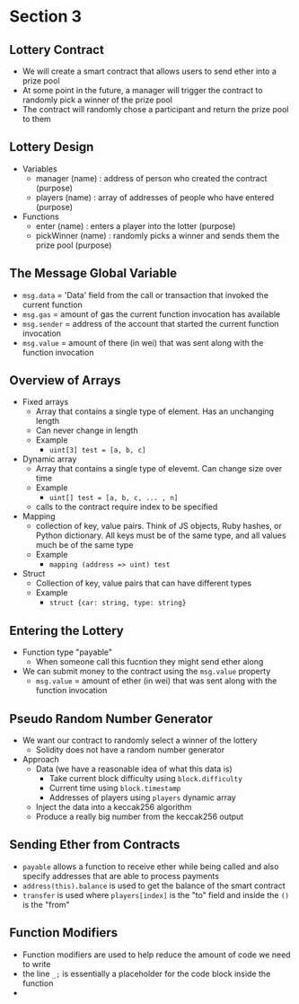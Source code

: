 # Section 3

## Lottery Contract
* We will create a smart contract that allows users to send ether into a prize pool
* At some point in the future, a manager will trigger the contract to randomly pick a winner of the prize pool
* The contract will randomly chose a participant and return the prize pool to them

## Lottery Design
* Variables
    * manager (name) : address of person who created the contract (purpose)
    * players (name) : array of addresses of people who have entered (purpose)
* Functions
    * enter (name) : enters a player into the lotter (purpose)
    * pickWinner (name) : randomly picks a winner and sends them the prize pool (purpose)

## The Message Global Variable
* `msg.data` = 'Data' field from the call or transaction that invoked the current function
* `msg.gas` = amount of gas the current function invocation has available
* `msg.sender` = address of the account that started the current function invocation
* `msg.value` = amount of there (in wei) that was sent along with the function invocation

## Overview of Arrays
* Fixed arrays
    * Array that contains a single type of element. Has an unchanging length
    * Can never change in length
    * Example
        * `uint[3] test = [a, b, c]`
* Dynamic array
    * Array that contains a single type of elevemt. Can change size over time
    * Example
        * `uint[] test = [a, b, c, ... , n]`
    * calls to the contract require index to be specified
* Mapping
    * collection of key, value pairs. Think of JS objects, Ruby hashes, or Python dictionary. All keys must be of the same type, and all values much be of the same type
    * Example
        * `mapping (address => uint) test`
* Struct
    * Collection of key, value pairs that can have different types
    * Example
        * `struct {car: string, type: string}`

## Entering the Lottery
* Function type "payable"
    * When someone call this fucntion they might send ether along
* We can submit money to the contract using the `msg.value` property
    * `msg.value` = amount of ether (in wei) that was sent along with the function invocation

## Pseudo Random Number Generator
* We want our contract to randomly select a winner of the lottery
    * Solidity does not have a random number generator
* Approach
    * Data (we have a reasonable idea of what this data is)
        * Take current block difficulty using `block.difficulty`
        * Current time using `block.timestamp`
        * Addresses of players using `players` dynamic array
    * Inject the data into a keccak256 algorithm
    * Produce a really big number from the keccak256 output


## Sending Ether from Contracts
* `payable` allows a function to receive ether while being called and also specify addresses that are able to process payments
* `address(this).balance` is used to get the balance of the smart contract
* `transfer` is used where `players[index]` is the "to" field and inside the `()` is the "from"

## Function Modifiers
* Function modifiers are used to help reduce the amount of code we need to write
* the line `_;` is essentially a placeholder for the code block inside the function
* 